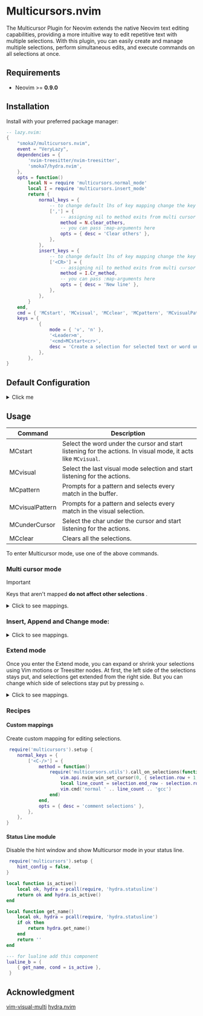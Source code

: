 # Multicursors.nvim
The Multicursor Plugin for Neovim extends the native Neovim text editing capabilities, providing a more intuitive way to edit repetitive text with multiple selections. With this plugin, you can easily create and manage multiple selections, perform simultaneous edits, and execute commands on all selections at once.

## Requirements

- Neovim >= **0.9.0**

## Installation

Install with your preferred package manager:

```lua
-- lazy.nvim:
{
    "smoka7/multicursors.nvim",
    event = "VeryLazy",
    dependencies = {
        'nvim-treesitter/nvim-treesitter',
        'smoka7/hydra.nvim',
    },
    opts = function()
        local N = require 'multicursors.normal_mode'
        local I = require 'multicursors.insert_mode'
        return {
            normal_keys = {
                -- to change default lhs of key mapping change the key
                [','] = {
                    -- assigning nil to method exits from multi cursor mode
                    method = N.clear_others,
                    -- you can pass :map-arguments here
                    opts = { desc = 'Clear others' },
                },
            },
            insert_keys = {
                -- to change default lhs of key mapping change the key
                ['<CR>'] = {
                    -- assigning nil to method exits from multi cursor mode
                    method = I.Cr_method,
                    -- you can pass :map-arguments here
                    opts = { desc = 'New line' },
                },
            },
        }
    end,
    cmd = { 'MCstart', 'MCvisual', 'MCclear', 'MCpattern', 'MCvisualPattern', 'MCunderCursor' },
    keys = {
            {
                mode = { 'v', 'n' },
                '<Leader>m',
                '<cmd>MCstart<cr>',
                desc = 'Create a selection for selected text or word under the cursor',
            },
        },
}
```

## Default Configuration

<details>
  <summary>Click me</summary>

```lua
{
    DEBUG_MODE = false,
    create_commands = true, -- create Multicursor user commands
    updatetime = 50, -- selections get updated if this many milliseconds nothing is typed in the insert mode see :help updatetime
    nowait = true, -- see :help :map-nowait
    normal_keys = normal_keys,
    insert_keys = insert_keys,
    extend_keys = extend_keys,
    -- see :help hydra-config.hint
    hint_config = {
        border = 'none',
        position = 'bottom',
    },
    -- accepted values:
    -- -1 true: generate hints
    -- -2 false: don't generate hints
    -- -3 [[multi line string]] provide your own hints
    generate_hints = {
        normal = false,
        insert = false,
        extend = false,
    },
}
```

</details>

## Usage

| Command | Description |
|---|---|
| MCstart | Select the word under the cursor and start listening for the actions. In visual mode, it acts like `MCvisual`. |
| MCvisual | Select the last visual mode selection and start listening for the actions. |
| MCpattern | Prompts for a pattern and selects every match in the buffer. |
| MCvisualPattern | Prompts for a pattern and selects every match in the visual selection. |
| MCunderCursor | Select the char under the cursor and start listening for the actions. |
| MCclear | Clears all the selections. |

To enter Multicursor mode, use one of the above commands.

### Multi cursor mode

> [!IMPORTANT]  
> Keys that aren't mapped **do not affect other selections** .

<details>
  <summary>Click to see mappings.</summary>

| Key | Description |
|---|---|
| `<Esc>` | Clear the selections and go back to normal mode |
| `<C-c>` | Clear the selections and go back to normal mode |
| `i` | Enters insert mode |
| `a` | Enters append mode |
| `e` | Enters extend mode |
| `c` | Deletes the text inside selections and starts insert mode |
| `n` | `[count]` Finds the next match after the main selection |
| `N` | `[count]` Finds the previous match before the main selection |
| `q` | `[count]` Skips the current selection and finds the next one |
| `Q` | `[count]` Skips the current selection and finds the previous one |
| `]` | `[count]` Swaps the main selection with next selection |
| `[` | `[count]` Swaps the main selection with previous selection |
| `}` | `[count]` Deletes the main selection and goes to next |
| `{` | `[count]` Deletes the main selection and goes to previous |
| `<C-n>` | Creates a selection for the char under the cursor |
| `j` | `[count]` Creates a selection on the char below the cursor |
| `J` | `[count]` Skips the current selection and Creates a selection on the char below |
| `k` | `[count]` Creates a selection on the char above the cursor |
| `K` | `[count]` Skips the current selection and Creates a selection on the char above |
| `p` | Puts the text inside `unnamed register` before selections |
| `P` | Puts the text inside `unnamed register` after selections |
| `y` | Yanks the text inside selections to `unnamed register` |
| `Y` | Yanks the text from the start of selection till the end of the line to `unnamed register` |
| `yy` | Yanks the line of selection to `unnamed register` |
| `z` | Aligns selections by adding space before selections |
| `Z` | Aligns selections by adding space at the start of the line |
| `d` | Deletes the text inside selections |
| `D` | `count` Deletes the text from the start of selections till the end of the line |
| `dd` | `count` Deletes line of selections |
| `@` | Executes a macro at the start of selections |
| `.` | Reapets last change at the start of selections |
| `,` | Clears All Selections except the main one |
| `:` | Prompts for a normal command and Executes it at the start of selections | 
| `u` | Undo changes |
| `<C-r>` | Redo changes |

</details>

### Insert, Append and Change mode:

<details>
  <summary>Click to see mappings.</summary>

| Key | Description |
|---|---|
| `<Esc>`   | Returns to multicursor normal mode |
| `<C-c>`   | Returns to multicursor normal mode |
| `<BS>`    | Deletes the char before the selections |
| `<Del>`   | Deletes the char under the selections |
| `<Left>`  | Moves the selections one char Left |
| `<Up>`    | Moves the selections one line Up |
| `<Right>` | Moves the selections one char Right |
| `<Down>`  | Moves the selections one line Down |
| `<C-Left>`  | Moves the selections one word Left |
| `<C-Right>` | Moves the selections one word Right |
| `<Home>`  | Moves the selections to start of line |
| `<End>`   | Moves the selections to end of line |
| `<CR>`    | Insert one line below the selections |
| `<C-j>`   | Insert one line below the selections |
| `<C-v>`   | Pastes the text from system clipboard |
| `<C-r>`   | Insert the contents of a register |
| `<C-w>`   | Deletes one word before the selections |
| `<C-BS>`  | Deletes one word before the selections |
| `<C-u>`   | Deletes from the start of selections till the start of line |

</details>

### Extend mode

Once you enter the Extend mode, you can expand or shrink your selections using Vim motions or Treesitter nodes.
At first, the left side of the selections stays put, and selections get extended from the right side.
But you can change which side of selections stay put by pressing `o`.

<details>
  <summary>Click to see mappings.</summary>

| Key | Description |
|---|---|
| `<Esc>`   | Returns to multicursor normal mode |
| `c` | Prompts user for a motion and performs it |
| `o` | Toggles the anchor side |
| `O` | Toggles the anchor side |
| `w` | `[count]` word forward |
| `e` | `[count]` forward to end of word |
| `b` | `[count]` word backward |
| `h` | `[count]` char left |
| `j` | `[count]` char down |
| `k` | `[count]` char up |
| `l` | `[count]` char right |
| `t` | Extends the selection to the parent of the selected node |
| `r` | Shrinks the selection to the first child of the selected node |
| `y` | Shrinks the selection to the last child of the selected node |
| `u` | Undo Last selections extend or shrink |
| `$` | `[count]` to end of line |
| `^` | To the first non-blank character of the line |

</details>

### Recipes

#### Custom mappings

Create custom mapping for editing selections.

```lua
 require('multicursors').setup {
    normal_keys = {
        ['<C-/>'] = {
            method = function()
                require('multicursors.utils').call_on_selections(function(selection)
                    vim.api.nvim_win_set_cursor(0, { selection.row + 1, selection.col + 1 })
                    local line_count = selection.end_row - selection.row + 1
                    vim.cmd('normal ' .. line_count .. 'gcc')
                end)
            end,
            opts = { desc = 'comment selections' },
        },
    },
}
```

#### Status Line module

Disable the hint window and show Multicursor mode in your status line.

```lua
 require('multicursors').setup {
    hint_config = false,
}

local function is_active()
    local ok, hydra = pcall(require, 'hydra.statusline')
    return ok and hydra.is_active()
end

local function get_name()
    local ok, hydra = pcall(require, 'hydra.statusline')
    if ok then
        return hydra.get_name()
    end
    return ''
end

--- for lualine add this component
lualine_b = {
    { get_name, cond = is_active },
 }
```

## Acknowledgment

[vim-visual-multi](https://github.com/mg979/vim-visual-multi)
[hydra.nvim](https://github.com/anuvyklack/hydra.nvim)

